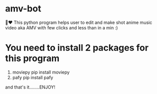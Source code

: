 # amv-bot
🎥❤️ This python program helps user to edit and make shot anime music video aka AMV with few clicks and less than in a min :)

# You need to install 2 packages for this program

1. moviepy pip install moviepy
2. pafy pip install pafy

and that's it........ENJOY!
